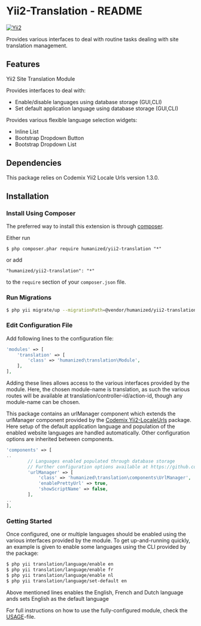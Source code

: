# Yii2-Translation - README
[![Yii2](https://img.shields.io/badge/Powered_by-Yii_Framework-green.svg?style=flat)](http://www.yiiframework.com/)

Provides various interfaces to deal with routine tasks dealing with site translation management.


## Features

Yii2 Site Translation Module
 
Provides interfaces to deal with: 
 * Enable/disable languages using database storage (GUI,CLI)
 * Set default application language using database storage (GUI,CLI)

Provides various flexible language selection widgets:
 * Inline List
 * Bootstrap Dropdown Button
 * Bootstrap Dropdown List


## Dependencies

This package relies on Codemix Yii2 Locale Urls version 1.3.0. 

## Installation

### Install Using Composer

The preferred way to install this extension is through [composer](http://getcomposer.org/download/).

Either run

```
$ php composer.phar require humanized/yii2-translation "*"
```

or add

```
"humanized/yii2-translation": "*"
```

to the ```require``` section of your `composer.json` file.


### Run Migrations 

```bash
$ php yii migrate/up --migrationPath=@vendor/humanized/yii2-translation/migrations
```


### Edit Configuration File

Add following lines to the configuration file:

```php
'modules' => [
    'translation' => [
        'class' => 'humanized\translation\Module',
    ],
],
```

Adding these lines allows access to the various interfaces provided by the module. 
Here, the chosen module-name is translation, as such the various routes will be available at translation/controller-id/action-id, though any module-name can be chosen.


This package contains an urlManager component which extends the urlManager component provided by the [Codemix Yii2-LocaleUrls](https://github.com/codemix/yii2-localeurls) package. Here setup of the default application language and population of the enabled website languages are handled automatically. Other configuration options are inherited between components. 

```php
'components' => [
..
        // Languages enabled populated through database storage
        // Further configuration options available at https://github.com/codemix/yii2-localeurls 
        'urlManager' => [
            'class' => 'humanized\translation\components\UrlManager',
            'enablePrettyUrl' => true, 
            'showScriptName' => false,
        ],
..
],
```
### Getting Started

Once configured, one or multiple languages should be enabled using the various interfaces provided by the module. To get up-and-running quickly, an example is given to enable some languages using the CLI provided by the package:

```bash
$ php yii translation/language/enable en
$ php yii translation/language/enable fr
$ php yii translation/language/enable nl
$ php yii translation/language/set-default en 
```

Above mentioned lines enables the English, French and Dutch language ands sets English as the default language

For full instructions on how to use the fully-configured module, check the [USAGE](USAGE.md)-file.
